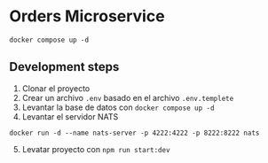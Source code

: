 # Orders Microservice

```
docker compose up -d 
```

## Development steps

1. Clonar el proyecto
2. Crear un archivo `.env` basado en el  archivo `.env.templete`
3. Levantar la base de datos con `docker compose up -d`
4. Levantar el servidor NATS 
```
docker run -d --name nats-server -p 4222:4222 -p 8222:8222 nats
```
5. Levatar proyecto con `npm run start:dev`
